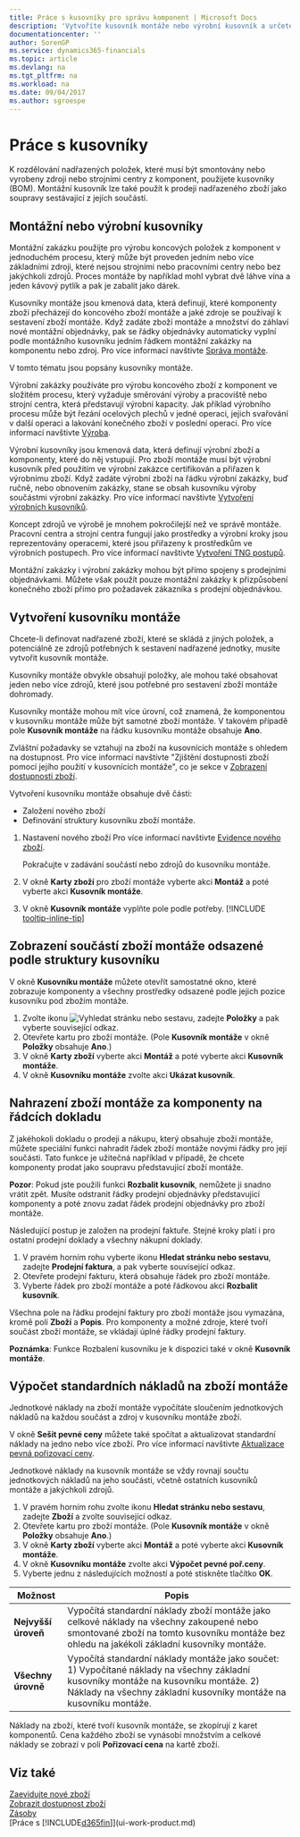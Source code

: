 ```yaml
---
title: Práce s kusovníky pro správu komponent | Microsoft Docs
description: 'Vytvoříte kusovník montáže nebo výrobní kusovník a určete komponenty nebo zdroje potřebné k sestavení zboží, kterou kusovník představuje.'
documentationcenter: ''
author: SorenGP
ms.service: dynamics365-financials
ms.topic: article
ms.devlang: na
ms.tgt_pltfrm: na
ms.workload: na
ms.date: 09/04/2017
ms.author: sgroespe
---
```

# <a name="work-with-bills-of-material"></a>Práce s kusovníky
K rozdělování nadřazených položek, které musí být smontovány nebo vyrobeny zdroji nebo strojními centry z komponent, použijete kusovníky (BOM). Montážní kusovník lze také použít k prodeji nadřazeného zboží jako soupravy sestávající z jejích součástí.

## <a name="assembly-boms-or-production-boms"></a>Montážní nebo výrobní kusovníky
Montážní zakázku použijte pro výrobu koncových položek z komponent v jednoduchém procesu, který může být proveden jedním nebo více základními zdroji, které nejsou strojními nebo pracovními centry nebo bez jakýchkoli zdrojů. Proces montáže by například mohl vybrat dvě láhve vína a jeden kávový pytlík a pak je zabalit jako dárek.  

Kusovníky montáže jsou kmenová data, která definují, které komponenty zboží přecházejí do koncového zboží montáže a jaké zdroje se používají k sestavení zboží montáže. Když zadáte zboží montáže a množství do záhlaví nové montážní objednávky, pak se řádky objednávky automaticky vyplní podle montážního kusovníku jedním řádkem montážní zakázky na komponentu nebo zdroj. Pro více informací navštivte [Správa montáže](assembly-assemble-items.md).

V tomto tématu jsou popsány kusovníky montáže.

Výrobní zakázky používáte pro výrobu koncového zboží z komponent ve složitém procesu, který vyžaduje směrování výroby a pracoviště nebo strojní centra, která představují výrobní kapacity. Jak příklad výrobního procesu může být řezání ocelových plechů v jedné operaci, jejich svařování v další operaci a lakování konečného zboží v poslední operaci. Pro více informací navštivte [Výroba](production-manage-manufacturing.md).  

Výrobní kusovníky jsou kmenová data, která definují výrobní zboží a komponenty, které do něj vstupují. Pro zboží montáže musí být výrobní kusovník před použitím ve výrobní zakázce certifikován a přiřazen k výrobnímu zboží. Když zadáte výrobní zboží na řádku výrobní zakázky, buď ručně, nebo obnovením zakázky, stane se obsah kusovníku výroby součástmi výrobní zakázky. Pro více informací navštivte [Vytvoření výrobních kusovníků](production-how-to-create-production-boms.md).  

Koncept zdrojů ve výrobě je mnohem pokročilejší než ve správě montáže. Pracovní centra a strojní centra fungují jako prostředky a výrobní kroky jsou reprezentovány operacemi, které jsou přiřazeny k prostředkům ve výrobních postupech. Pro více informací navštivte [Vytvoření TNG postupů](production-how-to-create-routings.md).

Montážní zakázky i výrobní zakázky mohou být přímo spojeny s prodejními objednávkami. Můžete však použít pouze montážní zakázky k přizpůsobení konečného zboží přímo pro požadavek zákazníka s prodejní objednávkou.

## <a name="to-create-an-assembly-bom"></a>Vytvoření kusovníku montáže
Chcete-li definovat nadřazené zboží, které se skládá z jiných položek, a potenciálně ze zdrojů potřebných k sestavení nadřazené jednotky, musíte vytvořit kusovník montáže.  

Kusovníky montáže obvykle obsahují položky, ale mohou také obsahovat jeden nebo více zdrojů, které jsou potřebné pro sestavení zboží montáže dohromady.

Kusovníky montáže mohou mít více úrovní, což znamená, že komponentou v kusovníku montáže může být samotné zboží montáže. V takovém případě pole **Kusovník montáže** na řádku kusovníku montáže obsahuje **Ano**.

Zvláštní požadavky se vztahují na zboží na kusovnících montáže s ohledem na dostupnost. Pro více informací navštivte "Zjištění dostupnosti zboží pomocí jejího použití v kusovnících montáže", co je sekce v [Zobrazení dostupnosti zboží](inventory-how-availability-overview.md).

Vytvoření kusovníku montáže obsahuje dvě části:
- Založení nového zboží
- Definování struktury kusovníku zboží montáže.

1. Nastavení nového zboží Pro více informací navštivte [Evidence nového zboží](inventory-how-register-new-items.md).

    Pokračujte v zadávání součástí nebo zdrojů do kusovníku montáže.  
2. V okně **Karty zboží** pro zboží montáže vyberte akci **Montáž** a poté vyberte akci **Kusovník montáže**.
3. V okně **Kusovník montáže** vyplňte pole podle potřeby. [!INCLUDE [tooltip-inline-tip](includes/tooltip-inline-tip_md.md)]

## <a name="to-view-the-components-of-an-assembly-item-indented-according-to-the-bom-structure"></a>Zobrazení součástí zboží montáže odsazené podle struktury kusovníku
V okně **Kusovníku montáže** můžete otevřít samostatné okno, které zobrazuje komponenty a všechny prostředky odsazené podle jejich pozice kusovníku pod zbožím montáže.

1. Zvolte ikonu ![Vyhledat stránku nebo sestavu](media/ui-search/search_small.png "Ikona Vyhledat stránku nebo sestavu"), zadejte **Položky** a pak vyberte související odkaz.
2. Otevřete kartu pro zboží montáže. (Pole **Kusovník montáže** v okně **Položky** obsahuje **Ano**.)
3. V okně **Karty zboží**  vyberte akci **Montáž** a poté vyberte akci **Kusovník montáže**.
4. V okně **Kusovníku montáže** zvolte akci **Ukázat kusovník**.

## <a name="to-replace-the-assembly-item-with-its-components-on-document-lines"></a>Nahrazení zboží montáže za komponenty na řádcích dokladu
Z jakéhokoli dokladu o prodeji a nákupu, který obsahuje zboží montáže, můžete speciální funkci nahradit řádek zboží montáže novými řádky pro její součásti. Tato funkce je užitečná například v případě, že chcete komponenty prodat jako soupravu představující zboží montáže.

**Pozor**: Pokud jste použili funkci **Rozbalit kusovník**, nemůžete ji snadno vrátit zpět. Musíte odstranit řádky prodejní objednávky představující komponenty a poté znovu zadat řádek prodejní objednávky pro zboží montáže.

Následující postup je založen na prodejní faktuře. Stejné kroky platí i pro ostatní prodejní doklady a všechny nákupní doklady.

1. V pravém horním rohu vyberte ikonu **Hledat stránku nebo sestavu**, zadejte **Prodejní faktura**, a pak vyberte související odkaz.
2. Otevřete prodejní fakturu, která obsahuje řádek pro zboží montáže.
3. Vyberte řádek pro zboží montáže a poté řádkovou akci **Rozbalit kusovník**.

Všechna pole na řádku prodejní faktury pro zboží montáže jsou vymazána, kromě polí **Zboží** a **Popis**. Pro komponenty a možné zdroje, které tvoří součást zboží montáže, se vkládají úplné řádky prodejní faktury.

**Poznámka**: Funkce Rozbalení kusovníku je k dispozici také v okně **Kusovník montáže**.

## <a name="to-calculate-the-standard-cost-of-an-assembly-item"></a>Výpočet standardních nákladů na zboží montáže
Jednotkové náklady na zboží montáže vypočítáte sloučením jednotkových nákladů na každou součást a zdroj v kusovníku montáže zboží.

V okně **Sešit pevné ceny** můžete také spočítat a aktualizovat standardní náklady na jedno nebo více zboží. Pro více informací navštivte [Aktualizace pevná pořizovací ceny](finance-how-to-update-standard-costs.md).  

Jednotkové náklady na kusovník montáže se vždy rovnají součtu jednotkových nákladů na jeho součásti, včetně ostatních kusovníků montáže a jakýchkoli zdrojů.

1. V pravém horním rohu zvolte ikonu **Hledat stránku nebo sestavu**, zadejte **Zboží** a zvolte související odkaz.
2. Otevřete kartu pro zboží montáže. (Pole **Kusovník montáže** v okně **Položky** obsahuje **Ano**.)
3. V okně **Karty zboží**  vyberte akci **Montáž** a poté vyberte akci **Kusovník montáže**.
4. V okně **Kusovníku montáže** zvolte akci **Výpočet  pevné poř.ceny**.
5. Vyberte jednu z následujících možností a poté stiskněte tlačítko **OK**.

|Možnost |Popis |
|-------|------------|
|**Nejvyšší úroveň**|Vypočítá standardní náklady zboží montáže jako celkové náklady na všechny zakoupené nebo smontované zboží na tomto kusovníku montáže bez ohledu na jakékoli základní kusovníky montáže.|
|**Všechny úrovně**|Vypočítá standardní náklady montáže jako součet: 1) Vypočítané náklady na všechny základní kusovníky montáže na kusovníku montáže. 2) Náklady na všechny základní kusovníky montáže na kusovníku montáže.|



Náklady na zboží, které tvoří kusovník montáže, se zkopírují z karet komponentů. Cena každého zboží se vynásobí množstvím a celkové náklady se zobrazí v poli **Pořizovací cena** na kartě zboží.

## <a name="see-also"></a>Viz také
[Zaevidujte nové zboží](inventory-how-register-new-items.md)  
[Zobrazit dostupnost zboží](inventory-how-availability-overview.md)     
[Zásoby](inventory-manage-inventory.md)  
[Práce s [!INCLUDE[d365fin](includes/d365fin_md.md)]](ui-work-product.md)
